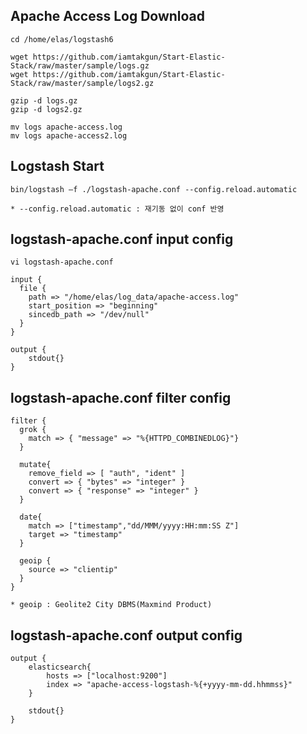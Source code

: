 
## Apache Access Log Download

    cd /home/elas/logstash6
    
    wget https://github.com/iamtakgun/Start-Elastic-Stack/raw/master/sample/logs.gz
    wget https://github.com/iamtakgun/Start-Elastic-Stack/raw/master/sample/logs2.gz
    
    gzip -d logs.gz
    gzip -d logs2.gz
    
    mv logs apache-access.log
    mv logs apache-access2.log
    
## Logstash Start

    bin/logstash –f ./logstash-apache.conf --config.reload.automatic
    
    * --config.reload.automatic : 재기동 없이 conf 반영 

## logstash-apache.conf input config

    vi logstash-apache.conf
    
    input {
      file {
        path => "/home/elas/log_data/apache-access.log"
        start_position => "beginning"
        sincedb_path => "/dev/null"
      }
    }
    
    output {
        stdout{}
    }

## logstash-apache.conf filter config

    filter {
      grok {
        match => { "message" => "%{HTTPD_COMBINEDLOG}"}
      }
  
      mutate{
        remove_field => [ "auth", "ident" ]
        convert => { "bytes" => "integer" }
        convert => { "response" => "integer" }
      }
  
      date{
        match => ["timestamp","dd/MMM/yyyy:HH:mm:SS Z"]
        target => "timestamp"
      }
  
      geoip {
        source => "clientip"
      }
    }
    
    * geoip : Geolite2 City DBMS(Maxmind Product)
    
## logstash-apache.conf output config

    output {
        elasticsearch{
            hosts => ["localhost:9200"]
            index => "apache-access-logstash-%{+yyyy-mm-dd.hhmmss}"
        }
        
        stdout{}
    }
